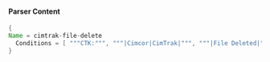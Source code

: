 #### Parser Content
```Java
{
Name = cimtrak-file-delete
  Conditions = [ """CTK:""", """|Cimcor|CimTrak|""", """|File Deleted|""" ]
}
```